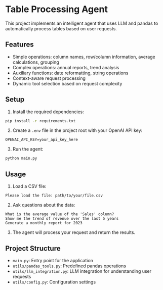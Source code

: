 # Table Processing Agent

This project implements an intelligent agent that uses LLM and pandas to automatically process tables based on user requests.

## Features

- Simple operations: column names, row/column information, average calculations, grouping
- Complex operations: annual reports, trend analysis
- Auxiliary functions: date reformatting, string operations
- Context-aware request processing
- Dynamic tool selection based on request complexity

## Setup

1. Install the required dependencies:
```bash
pip install -r requirements.txt
```

2. Create a `.env` file in the project root with your OpenAI API key:
```
OPENAI_API_KEY=your_api_key_here
```

3. Run the agent:
```bash
python main.py
```

## Usage

1. Load a CSV file:
```
Please load the file: path/to/your/file.csv
```

2. Ask questions about the data:
```
What is the average value of the 'Sales' column?
Show me the trend of revenue over the last 5 years
Generate a monthly report for 2023
```

3. The agent will process your request and return the results.

## Project Structure

- `main.py`: Entry point for the application
- `utils/pandas_tools.py`: Predefined pandas operations
- `utils/llm_integration.py`: LLM integration for understanding user requests
- `utils/config.py`: Configuration settings 